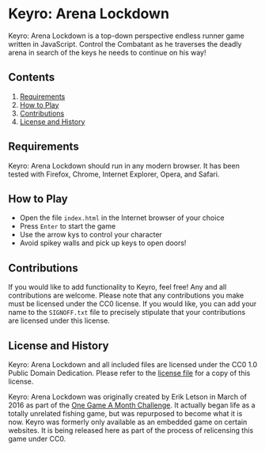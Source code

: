 # Keyro: Arena Lockdown

Keyro: Arena Lockdown is a top-down perspective endless runner game written in JavaScript. Control the Combatant
as he traverses the deadly arena in search of the keys he needs to continue on his way!

## Contents

1. [Requirements](#requirements)
2. [How to Play](#how-to-play)
3. [Contributions](#contributions)
4. [License and History](#license-and-history)

## Requirements

Keyro: Arena Lockdown should run in any modern browser. It has been tested with Firefox, Chrome, Internet Explorer,
Opera, and Safari.

## How to Play

* Open the file `index.html` in the Internet browser of your choice
* Press `Enter` to start the game
* Use the arrow kys to control your character
* Avoid spikey walls and pick up keys to open doors!

## Contributions

If you would like to add functionality to Keyro, feel free! Any and all contributions are welcome. Please
note that any contributions you make must be licensed under the CC0 license. If you would like, you can add
your name to the `SIGNOFF.txt` file to precisely stipulate that your contributions are licensed under this
license.

## License and History

Keyro: Arena Lockdown and all included files are licensed under the CC0 1.0 Public Domain Dedication. Please
refer to the [license file](LICENSE.txt) for a copy of this license.

Keyro: Arena Lockdown was originally created by Erik Letson in March of 2016 as part of the [One Game A Month Challenge](http://www.onegameamonth.com/).
It actually began life as a totally unrelated fishing game, but was repurposed to become what it is now. Keyro
was formerly only available as an embedded game on certain websites. It is being released here as part of the
process of relicensing this game under CC0.